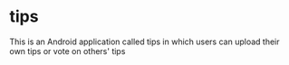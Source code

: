 tips
====

This is an Android application called tips in which users can upload their own tips or vote on others' tips
